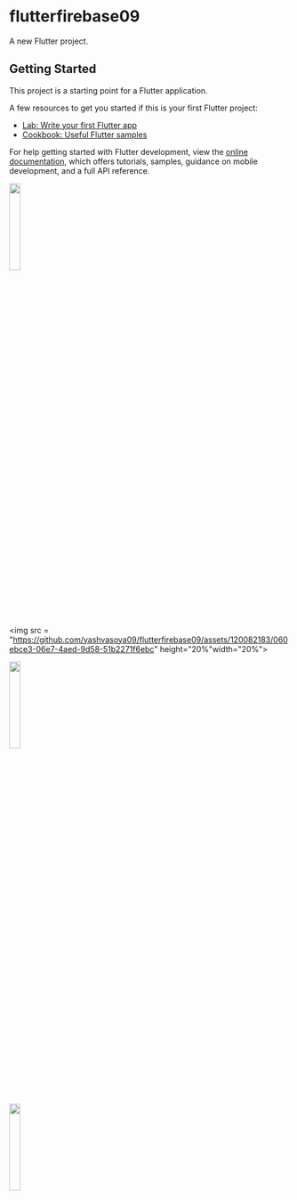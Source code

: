 # flutterfirebase09

A new Flutter project.

## Getting Started

This project is a starting point for a Flutter application.

A few resources to get you started if this is your first Flutter project:

- [Lab: Write your first Flutter app](https://docs.flutter.dev/get-started/codelab)
- [Cookbook: Useful Flutter samples](https://docs.flutter.dev/cookbook)

For help getting started with Flutter development, view the
[online documentation](https://docs.flutter.dev/), which offers tutorials,
samples, guidance on mobile development, and a full API reference.

<p>
<img src = "https://github.com/yashvasoya09/flutterfirebase09/assets/120082183/62e8a4d8-2ddd-4a03-bbfc-1bc9513c453e" height="20%"width="20%">

  <img src = "https://github.com/yashvasoya09/flutterfirebase09/assets/120082183/060ebce3-06e7-4aed-9d58-51b2271f6ebc" height="20%"width="20%">
</p>

<p>

</p>

<p>
<img src = "https://github.com/yashvasoya09/flutterfirebase09/assets/120082183/1f973b58-9128-474d-97b8-88d3f4eaa82a" height="20%"width="20%">
</p>

<p>
<img src = "https://github.com/yashvasoya09/flutterfirebase09/assets/120082183/84abce6f-bd6a-42bd-84b2-f779ed4013ff" height="20%"width="20%">
</p>
